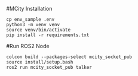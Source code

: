 #MCity Installation
```
cp env_sample .env
python3 -m venv venv
source venv/bin/activate
pip install -r requirements.txt
```
#Run ROS2 Node
```
colcon build --packages-select mcity_socket_pub
source install/setup.bash
ros2 run mcity_socket_pub talker
```